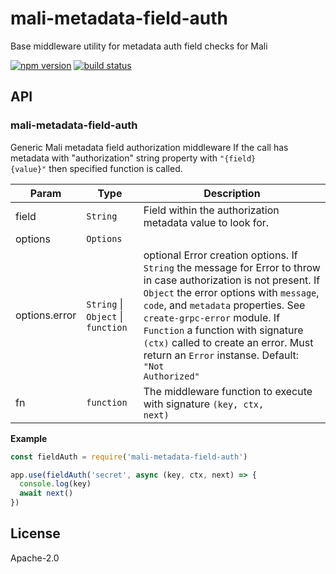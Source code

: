 # mali-metadata-field-auth

Base middleware utility for metadata auth field checks for Mali

[![npm version](https://img.shields.io/npm/v/mali-metadata-field-auth.svg?style=flat-square)](https://www.npmjs.com/package/mali-metadata-field-auth)
[![build status](https://img.shields.io/travis/malijs/metadata-field-auth/master.svg?style=flat-square)](https://travis-ci.org/malijs/metadata-field-auth)

## API

<a name="module_mali-metadata-field-auth"></a>

### mali-metadata-field-auth
Generic Mali metadata field authorization middleware
If the call has metadata with "authorization" string property with <code>"{field} {value}"</code> then specified function is called.


| Param | Type | Description |
| --- | --- | --- |
| field | <code>String</code> | Field within the authorization metadata value to look for. |
| options | <code>Options</code> |  |
| options.error | <code>String</code> &#124; <code>Object</code> &#124; <code>function</code> | optional Error creation options.                                                If <code>String</code> the message for Error to throw in case                                                authorization is not present.                                                If <code>Object</code> the error options with <code>message</code>,                                                <code>code</code>, and <code>metadata</code> properties. See <code>create-grpc-error</code>                                                module.                                                If <code>Function</code> a function with signature <code>(ctx)</code>                                                called to create an error. Must return an <code>Error</code> instanse.                                                Default: <code>"Not Authorized"</code> |
| fn | <code>function</code> | The middleware function to execute with signature <code>(key, ctx, next)</code> |

**Example**  

```js
const fieldAuth = require('mali-metadata-field-auth')

app.use(fieldAuth('secret', async (key, ctx, next) => {
  console.log(key)
  await next()
})
```

## License

  Apache-2.0
